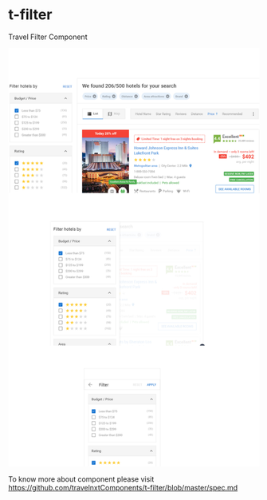 # t-filter

Travel Filter Component

<img src="https://github.com/travelnxtComponents/t-filter/blob/master/t-filter.png" alt="Filter component">

To know more about component please visit https://github.com/travelnxtComponents/t-filter/blob/master/spec.md
